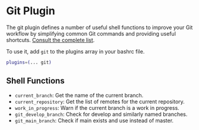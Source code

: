 # Git Plugin

The git plugin defines a number of useful shell functions to improve your Git workflow by simplifying common Git commands and providing useful shortcuts. [Consult the complete list](git.plugin.sh#L34).

To use it, add `git` to the plugins array in your bashrc file.

```bash
plugins=(... git)
```

## Shell Functions

- `current_branch`: Get the name of the current branch.
- `current_repository`: Get the list of remotes for the current repository.
- `work_in_progress`: Warn if the current branch is a work in progress.
- `git_develop_branch`: Check for develop and similarly named branches.
- `git_main_branch`: Check if main exists and use instead of master.
